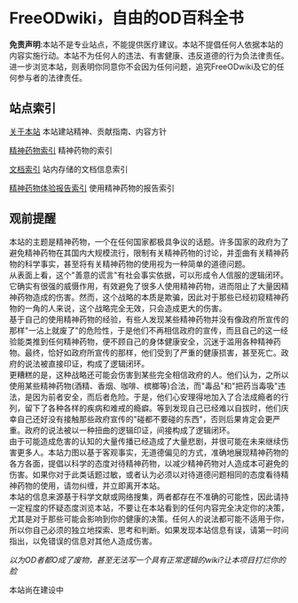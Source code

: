 # FreeODwiki，自由的OD百科全书

**免责声明**:本站不是专业站点，不能提供医疗建议。本站不提倡任何人依据本站的内容实施行动。本站不为任何人的违法、有害健康、违反道德的行为负法律责任。进一步浏览本站，则表明你同意你不会因为任何问题，追究FreeODwiki及它的任何参与者的法律责任。

## 站点索引

[关于本站](./中心页/关于本站_中心页.md) 本站建站精神、贡献指南、内容方针

[精神药物索引](./中心页/精神活性物质_中心页.md) 精神药物的索引

[文档索引](./中心页/文档_中心页.md) 站内存储的文档信息索引

[精神药物体验报告索引](./中心页/报告_中心页.md) 使用精神药物的报告索引

## 观前提醒
本站的主题是精神药物，一个在任何国家都极具争议的话题。许多国家的政府为了避免精神药物在其国内大规模流行，限制有关精神药物的讨论，并歪曲有关精神药物的科学事实，甚至将有关精神药物的使用视为一种简单的道德问题。<br>从表面上看，这个"善意的谎言"有社会事实依据，可以形成令人信服的逻辑闭环。它确实有很强的威慑作用，有效避免了很多人使用精神药物，进而阻止了大量因精神药物造成的伤害。然而，这个战略的本质是欺骗，因此对于那些已经初窥精神药物的一角的人来说，这个战略完全无效，只会造成更大的伤害。<br>基于自己的使用精神药物的经验，有些人发现某些精神药物并没有像政府所宣传的那样"一沾上就废了"的危险性，于是他们不再相信政府的宣传，而且自己的这一经验能类推到任何精神药物，便不顾自己的身体健康安全，沉迷于滥用各种精神药物。最终，恰好如政府所宣传的那样，他们受到了严重的健康损害，甚至死亡。政府的说法被直接印证，构成了逻辑闭环。<br>更糟糕的是，这种战略还可能会伤害到某些完全相信政府的人。他们认为，之所以使用某些精神药物(酒精、香烟、咖啡、槟榔等)合法，而"毒品"和"把药当毒吸"违法，是因为前者安全，而后者危险。于是，他们心安理得地加入了合法成瘾者的行列，留下了各种各样的疾病和难戒的瘾癖。等到发现自己已经难以自拔时，他们庆幸自己还好没有接触那些政府宣传的"碰都不要碰的东西"，否则后果肯定会更严重。政府的说法被以一种扭曲的逻辑印证，间接构成了逻辑闭环。<br>由于可能造成危害的认知的大量传播已经造成了大量悲剧，并很可能在未来继续伤害更多人。本站力图以基于客观事实，无道德偏见的方式，准确地展现精神药物的各方各面，提倡以科学的态度对待精神药物，以减少精神药物对人造成本可避免的伤害。如果你对于此类话题过敏，或者认为必须以对待道德问题相同的态度看待精神药物的使用，请勿纠缠，并立即离开本站。<br>本站的信息来源基于科学文献或网络搜集，两者都存在不准确的可能性，因此请持一定程度的怀疑态度浏览本站，不要让在本站看到的任何内容完全决定你的决策，尤其是对于那些可能会影响到你的健康的决策。任何人的说法都可能不适用于你，所以你自己必须的独立地探索、思考和判断。如果发现本站信息有误，请第一时间指出，以免错误的信息对其他人造成伤害。

*以为OD者都O成了废物，甚至无法写一个具有正常逻辑的wiki?让本项目打烂你的脸*


本站尚在建设中



